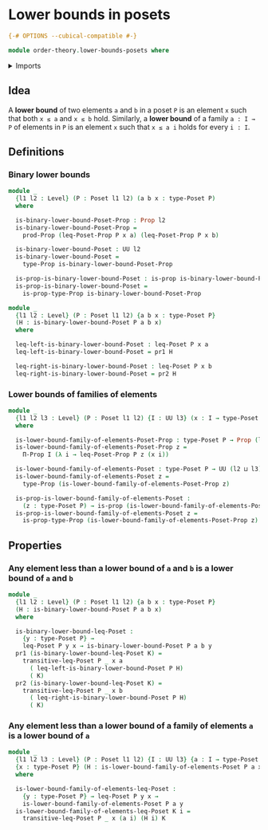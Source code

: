 # Lower bounds in posets

```agda
{-# OPTIONS --cubical-compatible #-}

module order-theory.lower-bounds-posets where
```

<details><summary>Imports</summary>

```agda
open import foundation.dependent-pair-types
open import foundation.propositions
open import foundation.universe-levels

open import order-theory.posets
```

</details>

## Idea

A **lower bound** of two elements `a` and `b` in a poset `P` is an element `x`
such that both `x ≤ a` and `x ≤ b` hold. Similarly, a **lower bound** of a
family `a : I → P` of elements in `P` is an element `x` such that `x ≤ a i`
holds for every `i : I`.

## Definitions

### Binary lower bounds

```agda
module _
  {l1 l2 : Level} (P : Poset l1 l2) (a b x : type-Poset P)
  where

  is-binary-lower-bound-Poset-Prop : Prop l2
  is-binary-lower-bound-Poset-Prop =
    prod-Prop (leq-Poset-Prop P x a) (leq-Poset-Prop P x b)

  is-binary-lower-bound-Poset : UU l2
  is-binary-lower-bound-Poset =
    type-Prop is-binary-lower-bound-Poset-Prop

  is-prop-is-binary-lower-bound-Poset : is-prop is-binary-lower-bound-Poset
  is-prop-is-binary-lower-bound-Poset =
    is-prop-type-Prop is-binary-lower-bound-Poset-Prop

module _
  {l1 l2 : Level} (P : Poset l1 l2) {a b x : type-Poset P}
  (H : is-binary-lower-bound-Poset P a b x)
  where

  leq-left-is-binary-lower-bound-Poset : leq-Poset P x a
  leq-left-is-binary-lower-bound-Poset = pr1 H

  leq-right-is-binary-lower-bound-Poset : leq-Poset P x b
  leq-right-is-binary-lower-bound-Poset = pr2 H
```

### Lower bounds of families of elements

```agda
module _
  {l1 l2 l3 : Level} (P : Poset l1 l2) {I : UU l3} (x : I → type-Poset P)
  where

  is-lower-bound-family-of-elements-Poset-Prop : type-Poset P → Prop (l2 ⊔ l3)
  is-lower-bound-family-of-elements-Poset-Prop z =
    Π-Prop I (λ i → leq-Poset-Prop P z (x i))

  is-lower-bound-family-of-elements-Poset : type-Poset P → UU (l2 ⊔ l3)
  is-lower-bound-family-of-elements-Poset z =
    type-Prop (is-lower-bound-family-of-elements-Poset-Prop z)

  is-prop-is-lower-bound-family-of-elements-Poset :
    (z : type-Poset P) → is-prop (is-lower-bound-family-of-elements-Poset z)
  is-prop-is-lower-bound-family-of-elements-Poset z =
    is-prop-type-Prop (is-lower-bound-family-of-elements-Poset-Prop z)
```

## Properties

### Any element less than a lower bound of `a` and `b` is a lower bound of `a` and `b`

```agda
module _
  {l1 l2 : Level} (P : Poset l1 l2) {a b x : type-Poset P}
  (H : is-binary-lower-bound-Poset P a b x)
  where

  is-binary-lower-bound-leq-Poset :
    {y : type-Poset P} →
    leq-Poset P y x → is-binary-lower-bound-Poset P a b y
  pr1 (is-binary-lower-bound-leq-Poset K) =
    transitive-leq-Poset P _ x a
      ( leq-left-is-binary-lower-bound-Poset P H)
      ( K)
  pr2 (is-binary-lower-bound-leq-Poset K) =
    transitive-leq-Poset P _ x b
      ( leq-right-is-binary-lower-bound-Poset P H)
      ( K)
```

### Any element less than a lower bound of a family of elements `a` is a lower bound of `a`

```agda
module _
  {l1 l2 l3 : Level} (P : Poset l1 l2) {I : UU l3} {a : I → type-Poset P}
  {x : type-Poset P} (H : is-lower-bound-family-of-elements-Poset P a x)
  where

  is-lower-bound-family-of-elements-leq-Poset :
    {y : type-Poset P} → leq-Poset P y x →
    is-lower-bound-family-of-elements-Poset P a y
  is-lower-bound-family-of-elements-leq-Poset K i =
    transitive-leq-Poset P _ x (a i) (H i) K
```
